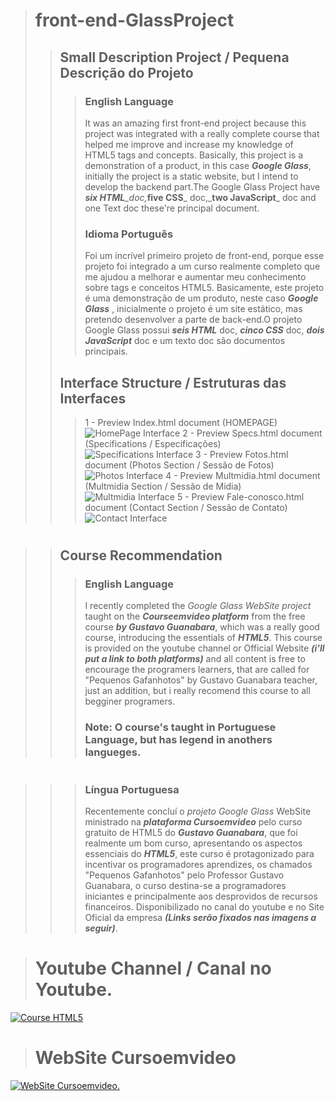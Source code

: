 > # front-end-GlassProject
>
> > ## Small Description Project / Pequena Descrição do Projeto
> >
> > > ### English Language
> > >
> > > It was an amazing first front-end project because this project was integrated with a really complete course that helped me improve and increase my knowledge of HTML5 tags and concepts. Basically, this project is a demonstration of a product, in this case _**Google Glass**_, initially the project is a static website, but I intend to develop the backend part.The Google Glass Project have _**six HTML**\_doc,_**five CSS**_ doc,_**two JavaScript**\_ doc and one Text doc these're principal document.
> > >
> > > ### Idioma Português
> > >
> > > Foi um incrível primeiro projeto de front-end, porque esse projeto foi integrado a um curso realmente completo que me ajudou a melhorar e aumentar meu conhecimento sobre tags e conceitos HTML5. Basicamente, este projeto é uma demonstração de um produto, neste caso _**Google Glass**_ , inicialmente o projeto é um site estático, mas pretendo desenvolver a parte de back-end.O projeto Google Glass possui _**seis HTML**_ doc, _**cinco CSS**_ doc, _**dois JavaScript**_ doc e um texto doc são documentos principais.
> >
> > ## Interface Structure / Estruturas das Interfaces
> >
> > > 1 - Preview Index.html document (HOMEPAGE) ![HomePage Interface](https://github.com/LucasArifa/glassProject_Static-Page/blob/master/interface/01-index.jpg?raw=true)
> > > 2 - Preview Specs.html document (Specifications / Especificações) ![Specifications Interface](https://github.com/LucasArifa/glassProject_Static-Page/blob/master/interface/02-specs.jpg?raw=true)
> > > 3 - Preview Fotos.html document (Photos Section / Sessão de Fotos) ![Photos Interface](https://github.com/LucasArifa/glassProject_Static-Page/blob/master/interface/03-fotos.jpg?raw=true)
> > > 4 - Preview Multmidia.html document (Multmidia Section / Sessão de Midia) ![Multmidia Interface](https://github.com/LucasArifa/glassProject_Static-Page/blob/master/interface/04-multimidia.jpg?raw=true)
> > > 5 - Preview Fale-conosco.html document (Contact Section / Sessão de Contato) ![Contact Interface](https://github.com/LucasArifa/glassProject_Static-Page/blob/master/interface/05-fale-conosco.jpg?raw=true)

#

> > ## Course Recommendation
> >
> > > ### English Language
> > >
> > > I recently completed the _Google Glass WebSite project_ taught on the _**Courseemvideo platform**_ from the free course _**by Gustavo Guanabara**_, which was a really good course, introducing the essentials of _**HTML5**_. This course is provided on the youtube channel or Official Website _**(i'll put a link to both platforms)**_ and all content is free to encourage the programers learners, that are called for "Pequenos Gafanhotos" by Gustavo Guanabara teacher, just an addition, but i really recomend this course to all begginer programers.
> > >
> > > ### **Note:** O course's taught in Portuguese Language, but has legend in anothers langueges.

#

> > > ### Língua Portuguesa
> > >
> > > Recentemente concluí o _projeto Google Glass_ WebSite ministrado na _**plataforma Cursoemvideo**_ pelo curso gratuito de HTML5 do _**Gustavo Guanabara**_, que foi realmente um bom curso, apresentando os aspectos essenciais do _**HTML5**_, este curso é protagonizado para incentivar os programadores aprendizes, os chamados "Pequenos Gafanhotos" pelo Professor Gustavo Guanabara, o curso destina-se a programadores iniciantes e principalmente aos desprovidos de recursos financeiros. Disponibilizado no canal do youtube e no Site Oficial da empresa _**(Links serão fixados nas imagens a seguir)**_.

##

> # Youtube Channel / Canal no Youtube.

[![Course HTML5](http://img.youtube.com/vi/epDCjksKMok/0.jpg)](http://www.youtube.com/watch?v=epDCjksKMok)

##

> # WebSite Cursoemvideo

[![WebSite Cursoemvideo.](https://encrypted-tbn0.gstatic.com/images?q=tbn%3AANd9GcRv2CM61ChKZmk3hIYEYU9PLoYBdlDyOz-u1qYrh-9aCA_rH5Nl)](https://www.cursoemvideo.com/course/curso-de-html5)

